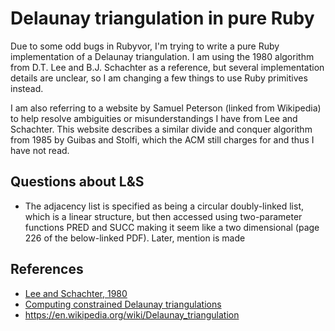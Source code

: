 # Delaunay triangulation in pure Ruby

Due to some odd bugs in Rubyvor, I'm trying to write a pure Ruby implementation
of a Delaunay triangulation.  I am using the 1980 algorithm from D.T. Lee and
B.J. Schachter as a reference, but several implementation details are unclear,
so I am changing a few things to use Ruby primitives instead.

I am also referring to a website by Samuel Peterson (linked from Wikipedia) to
help resolve ambiguities or misunderstandings I have from Lee and Schachter.
This website describes a similar divide and conquer algorithm from 1985 by
Guibas and Stolfi, which the ACM still charges for and thus I have not read.

## Questions about L&S

- The adjacency list is specified as being a circular doubly-linked list, which
  is a linear structure, but then accessed using two-parameter functions PRED
  and SUCC making it seem like a two dimensional (page 226 of the below-linked
  PDF).  Later, mention is made

## References

- [Lee and Schachter, 1980](http://www.personal.psu.edu/cxc11/AERSP560/DELAUNEY/13_Two_algorithms_Delauney.pdf)
- [Computing constrained Delaunay triangulations](https://web.archive.org/web/20170922181219/http://www.geom.uiuc.edu/~samuelp/del_project.html)
- https://en.wikipedia.org/wiki/Delaunay_triangulation

